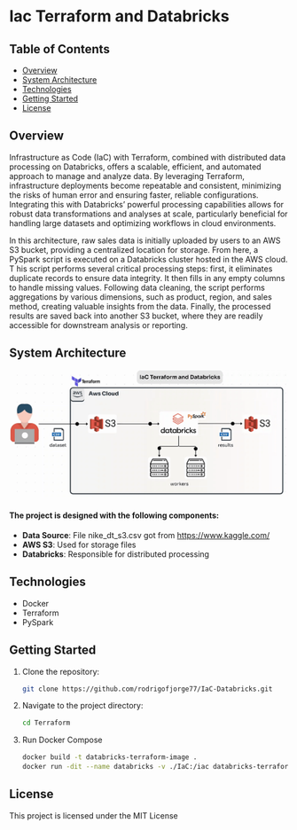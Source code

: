 # Iac Terraform and Databricks

## Table of Contents
- [Overview](#overview)
- [System Architecture](#system-architecture)
- [Technologies](#technologies)
- [Getting Started](#getting-started)
- [License](#license)

## Overview
Infrastructure as Code (IaC) with Terraform, combined with distributed data processing on Databricks, 
offers a scalable, efficient, and automated approach to manage and analyze data. By leveraging Terraform, 
infrastructure deployments become repeatable and consistent, minimizing the risks of human error and 
ensuring faster, reliable configurations. 
Integrating this with Databricks’ powerful processing capabilities allows for robust data transformations 
and analyses at scale, particularly beneficial for handling large datasets and optimizing workflows in cloud environments.

In this architecture, raw sales data is initially uploaded by users to an AWS S3 bucket, providing a centralized 
location for storage. From here, a PySpark script is executed on a Databricks cluster hosted in the AWS cloud. T
his script performs several critical processing steps: first, it eliminates duplicate records to ensure data integrity. 
It then fills in any empty columns to handle missing values. Following data cleaning, the script performs aggregations 
by various dimensions, such as product, region, and sales method, creating valuable insights from the data. 
Finally, the processed results are saved back into another S3 bucket, where they are readily accessible 
for downstream analysis or reporting.

## System Architecture

![System Architecture](https://github.com/rodrigofjorge77/IaC-Databricks/blob/main/assets/DatabricksArchitecture.gif)

#### The project is designed with the following components:

- **Data Source**: File nike_dt_s3.csv got from https://www.kaggle.com/
- **AWS S3**: Used for storage files
- **Databricks**: Responsible for distributed processing

## Technologies

- Docker
- Terraform
- PySpark

## Getting Started

1. Clone the repository:
    ```bash
    git clone https://github.com/rodrigofjorge77/IaC-Databricks.git
    ```

2. Navigate to the project directory:
    ```bash
    cd Terraform
    ```
3. Run Docker Compose
    ```bash
    docker build -t databricks-terraform-image .
    docker run -dit --name databricks -v ./IaC:/iac databricks-terraform-image /bin/bash
    ```

## License

This project is licensed under the MIT License

